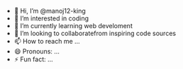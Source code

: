 - 👋 Hi, I’m @manoj12-king
- 👀 I’m interested in coding
- 🌱 I’m currently learning web develoment
- 💞️ I’m looking to collaboratefrom inspiring code sources
- 📫 How to reach me ...
- 😄 Pronouns: ...
- ⚡ Fun fact: ...

<!---
manoj12-king/manoj12-king is a ✨ special ✨ repository because its `README.md` (this file) appears on your GitHub profile.
You can click the Preview link to take a look at your changes.
--->
